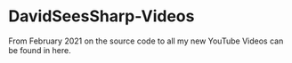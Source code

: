 # DavidSeesSharp-Videos

From February 2021 on the source code to all my new YouTube Videos can be found in here.
